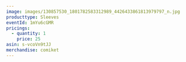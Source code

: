 ```yaml
---
image: images/130857530_1801782583312989_4426433861813979797_n.jpg
producttype: Sleeves
eventId: 1mYu6cGMR
pricings:
  - quantity: 1
    price: 25
asin: s-vcoVn9tJJ
merchandise: comiket
---
```

